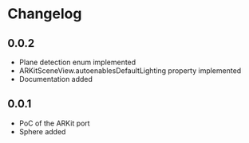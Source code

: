 # Changelog

## 0.0.2

* Plane detection enum implemented
* ARKitSceneView.autoenablesDefaultLighting property implemented
* Documentation added

## 0.0.1

* PoC of the ARKit port
* Sphere added
